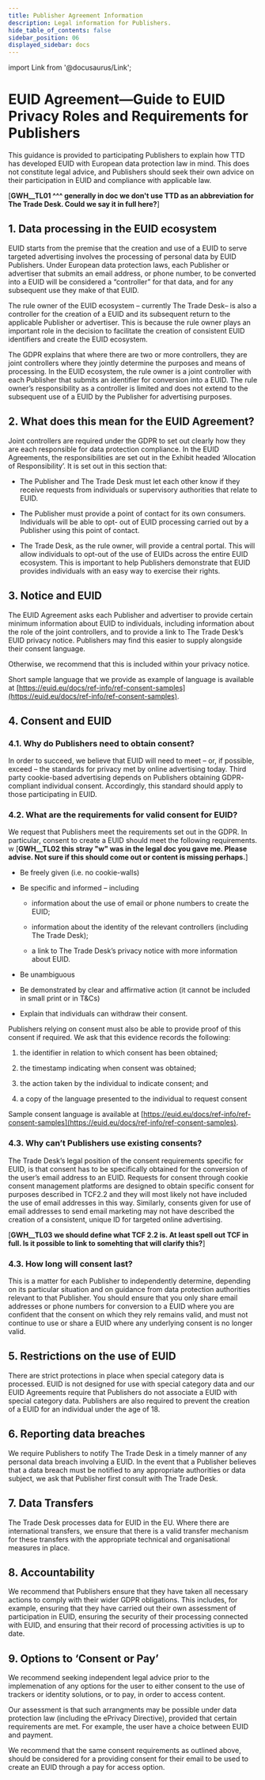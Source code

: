 ```yaml
---
title: Publisher Agreement Information
description: Legal information for Publishers.
hide_table_of_contents: false
sidebar_position: 06
displayed_sidebar: docs
---
```


import Link from '@docusaurus/Link';

# EUID Agreement&#8212;Guide to EUID Privacy Roles and Requirements for Publishers

This guidance is provided to participating Publishers to explain how TTD has developed EUID with European data protection law in mind. This does not constitute legal advice, and Publishers should seek their own advice on their participation in EUID and compliance with applicable law.

[**GWH__TL01 ^^^ generally in doc we don't use TTD as an abbreviation for The Trade Desk. Could we say it in full here?**]

## 1. Data processing in the EUID ecosystem

EUID starts from the premise that the creation and use of a EUID to serve targeted advertising involves the processing of personal data by EUID Publishers. Under European data protection laws, each Publisher or advertiser that submits an email address, or phone number, to be converted into a EUID will be considered a “controller” for that data, and for any subsequent use they make of that EUID.

The rule owner of the EUID ecosystem – currently The Trade Desk– is also a controller for the creation of a EUID and its subsequent return to the applicable Publisher or advertiser. This is because the rule owner plays an important role in the decision to facilitate the creation of consistent EUID identifiers and create the EUID ecosystem.

The GDPR explains that where there are two or more controllers, they are joint controllers where they jointly determine the purposes and means of processing. In the EUID ecosystem, the rule owner is a joint controller with each Publisher that submits an identifier for conversion into a EUID. The rule owner’s responsibility as a controller is limited and does not extend to the subsequent use of a EUID by the Publisher for advertising purposes.

## 2. What does this mean for the EUID Agreement?

Joint controllers are required under the GDPR to set out clearly how they are each responsible for data protection compliance. In the EUID Agreements, the responsibilities are set out in the Exhibit headed ‘Allocation of Responsibility’. It is set out in this section that:

- The Publisher and The Trade Desk must let each other know if they receive requests from individuals or supervisory authorities that relate to EUID.

- The Publisher must provide a point of contact for its own consumers. Individuals will be able to opt- out of EUID processing carried out by a Publisher using this point of contact.

- The Trade Desk, as the rule owner, will provide a central portal. This will allow individuals to opt-out of the use of EUIDs across the entire EUID ecosystem. This is important to help Publishers demonstrate that EUID provides individuals with an easy way to exercise their rights.

## 3. Notice and EUID

The EUID Agreement asks each Publisher and advertiser to provide certain minimum information about EUID to individuals, including information about the role of the joint controllers, and to provide a link to The Trade Desk’s EUID privacy notice. Publishers may find this easier to supply alongside their consent language.

Otherwise, we recommend that this is included within your privacy notice.

Short sample language that we provide as example of language is available at [https://euid.eu/docs/ref-info/ref-consent-samples](https://euid.eu/docs/ref-info/ref-consent-samples).

## 4. Consent and EUID

### 4.1. Why do Publishers need to obtain consent?

In order to succeed, we believe that EUID will need to meet – or, if possible, exceed – the standards for privacy met by online advertising today. Third party cookie-based advertising depends on Publishers obtaining GDPR- compliant individual consent. Accordingly, this standard should apply to those participating in EUID.
 
### 4.2. What are the requirements for valid consent for EUID?

We request that Publishers meet the requirements set out in the GDPR. In particular, consent to create a EUID should meet the following requirements. w [**GWH__TL02 this stray "w" was in the legal doc you gave me. Please advise. Not sure if this should come out or content is missing perhaps.**]

- Be freely given (i.e. no cookie-walls)

- Be specific and informed – including

   - information about the use of email or phone numbers to create the EUID;

   - information about the identity of the relevant controllers (including The Trade Desk);

   - a link to The Trade Desk’s privacy notice with more information about EUID.

- Be unambiguous

- Be demonstrated by clear and affirmative action (it cannot be included in small print or in T&Cs)

- Explain that individuals can withdraw their consent.

Publishers relying on consent must also be able to provide proof of this consent if required. We ask that this evidence records the following:

1. the identifier in relation to which consent has been obtained;

1. the timestamp indicating when consent was obtained;

1. the action taken by the individual to indicate consent; and

1. a copy of the language presented to the individual to request consent

Sample consent language is available at [https://euid.eu/docs/ref-info/ref-consent-samples](https://euid.eu/docs/ref-info/ref-consent-samples).

### 4.3. Why can’t Publishers use existing consents?

The Trade Desk’s legal position of the consent requirements specific for EUID, is that consent has to be specifically obtained for the conversion of the user’s email address to an EUID. Requests for consent through cookie consent management platforms are designed to obtain specific consent for purposes described in TCF2.2 and they will most likely not have included the use of email addresses in this way. Similarly, consents given for use of email addresses to send email marketing may not have described the creation of a consistent, unique ID for targeted online advertising.

[**GWH__TL03 we should define what TCF 2.2 is. At least spell out TCF in full. Is it possible to link to somehting that will clarify this?**]

### 4.3. How long will consent last?

This is a matter for each Publisher to independently determine, depending on its particular situation and on guidance from data protection authorities relevant to that Publisher. You should ensure that you only share email addresses or phone numbers for conversion to a EUID where you are confident that the consent on which they rely remains valid, and must not continue to use or share a EUID where any underlying consent is no longer valid.

## 5. Restrictions on the use of EUID

There are strict protections in place when special category data is processed. EUID is not designed for use with special category data and our EUID Agreements require that Publishers do not associate a EUID with special category data. Publishers are also required to prevent the creation of a EUID for an individual under the age of 18.

## 6. Reporting data breaches

We require Publishers to notify The Trade Desk in a timely manner of any personal data breach involving a EUID. In the event that a Publisher believes that a data breach must be notified to any appropriate authorities or data subject, we ask that Publisher first consult with The Trade Desk.
 
## 7. Data Transfers

The Trade Desk processes data for EUID in the EU. Where there are international transfers, we ensure that there is a valid transfer mechanism for these transfers with the appropriate technical and organisational measures in place.

## 8. Accountability

We recommend that Publishers ensure that they have taken all necessary actions to comply with their wider GDPR obligations. This includes, for example, ensuring that they have carried out their own assessment of participation in EUID, ensuring the security of their processing connected with EUID, and ensuring that their record of processing activities is up to date.

## 9. Options to ‘Consent or Pay’

We recommend seeking independent legal advice prior to the implemenation of any options for the user to either consent to the use of trackers or identity solutions, or to pay, in order to access content.

Our assessment is that such arrangments may be possible under data protection law (including the ePrivacy Directive), provided that certain requirements are met. For example, the user have a choice between EUID and payment.

We recommend that the same consent requirements as outlined above, should be considered for a providing consent for their email to be used to create an EUID through a pay for access option.
